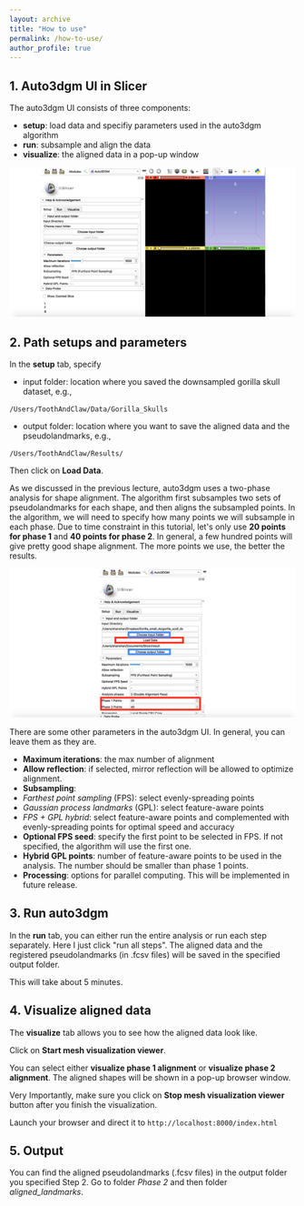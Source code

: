 ```yaml
---
layout: archive
title: "How to use"
permalink: /how-to-use/
author_profile: true
---
```


## 1. Auto3dgm UI in Slicer
The auto3dgm UI consists of three components:
* **setup**: load data and specifiy parameters used in the auto3dgm algorithm
* **run**: subsample and align the data
* **visualize**: the aligned data in a pop-up window

<img src="/images/auto3dgmUI.png">

## 2. Path setups and parameters
In the **setup** tab, specify 
* input folder: location where you saved the downsampled gorilla skull dataset, e.g., 
```
/Users/ToothAndClaw/Data/Gorilla_Skulls
```
* output folder: location where you want to save the aligned data and the pseudolandmarks, e.g., 
```
/Users/ToothAndClaw/Results/
```

Then click on **Load Data**.

As we discussed in the previous lecture, auto3dgm uses a two-phase analysis for shape alignment. The algorithm first subsamples two sets of pseudolandmarks for each shape, and then aligns the subsampled points. In the algorithm, we will need to specify how many points we will subsample in each phase.  Due to time constraint in this tutorial, let's only use **20 points for phase 1** and **40 points for phase 2**. In general, a few hundred points will give pretty good shape alignment. The more points we use, the better the results. 

<img src="/images/autoinput.png">

There are some other parameters in the auto3dgm UI. In general, you can leave them as they are. 
* **Maximum iterations**: the max number of alignment 
* **Allow reflection**: if selected, mirror reflection will be allowed to optimize alignment. 
* **Subsampling**: 
* *Farthest point sampling* (FPS): select evenly-spreading points
* *Gaussian process landmarks* (GPL): select feature-aware points
* *FPS + GPL hybrid*: select feature-aware points and complemented with evenly-spreading points for optimal speed and accuracy
* **Optional FPS seed**: specify the first point to be selected in FPS. If not specified, the algorithm will use the first one.
* **Hybrid GPL points**: number of feature-aware points to be used in the analysis. The number should be smaller than phase 1 points. 
* **Processing**: options for parallel computing. This will be implemented in future release. 

## 3. Run auto3dgm
In the **run** tab, you can either run the entire analysis or run each step separately. Here I just click "run all steps". The aligned data and the registered pseudolandmarks (in .fcsv files) will be saved in the specified output folder. 

This will take about 5 minutes. 

## 4. Visualize aligned data
The **visualize** tab allows you to see how the aligned data look like. 

Click on **Start mesh visualization viewer**. 

You can select either **visualize phase 1 alignment** or **visualize phase 2 alignment**.
The aligned shapes will be shown in a pop-up browser window. 

Very Importantly, make sure you click on **Stop mesh visualization viewer** button after you finish the visualization. 

Launch your browser and direct it to `http://localhost:8000/index.html`

## 5. Output
You can find the aligned pseudolandmarks (.fcsv files) in the output folder you specified Step 2. Go to folder *Phase 2* and then folder *aligned_landmarks*.
